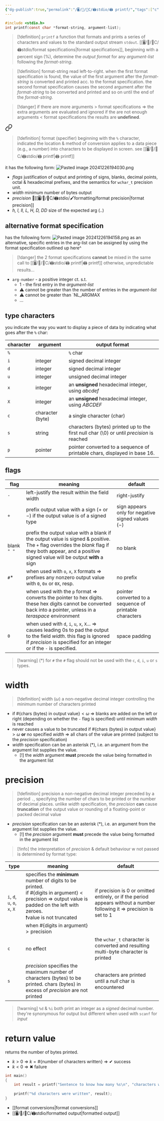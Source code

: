 ```yaml
---
{"dg-publish":true,"permalink":"/🖥/📜/🍊C/🖨stdio/🖨 printf/","tags":["c","ansi"]}
---
```




```c
#include <stdio.h>
int printf(const char *format-string, argument-list);
```

>[!definition] `printf`
>a function that formats and prints a series of characters and values to the standard output stream `stdout`.
>[[🖥/📜/🍊C/🖨stdio/format specifications\|format specifications]], beginning with a percent sign (%), determine the *output format* for any *argument-list* following the *format-string*.

>[!definition] format-string
>read left-to-right. when the first format specification is found, the value of the first argument after the *format-string* is converted and printed acc. to the format specification. the second format specification causes the second argument after the *format-string* to be converted and printed and so on until the end of the *format-string*. 

>[!danger]
>if there are more arguments > format specifications => the extra arguments are evaluated and ignored
>if the are not enough arguments < format specifications the results are **undefined**.






<div class="transclusion internal-embed is-loaded"><a class="markdown-embed-link" href="///c/stdio/format-specifications/" aria-label="Open link"><svg xmlns="http://www.w3.org/2000/svg" width="24" height="24" viewBox="0 0 24 24" fill="none" stroke="currentColor" stroke-width="2" stroke-linecap="round" stroke-linejoin="round" class="svg-icon lucide-link"><path d="M10 13a5 5 0 0 0 7.54.54l3-3a5 5 0 0 0-7.07-7.07l-1.72 1.71"></path><path d="M14 11a5 5 0 0 0-7.54-.54l-3 3a5 5 0 0 0 7.07 7.07l1.71-1.71"></path></svg></a><div class="markdown-embed">





>[!definition] format (specifier)
>beginning with the `%` character, indicated the location & method of conversion applies to a data piece (e.g., a number) into characters to be displayed in screen. 
>see [[🖥/📜/🍊C/🖨stdio/🖨 printf\|🖨 printf]]

it has the following form:
![Pasted image 20241226194030.png](/img/user/Pasted%20image%2020241226194030.png)
- *flags* 
	justification of output and printing of signs, blanks, decimal points, octal & hexadecimal prefixes, and the semantics for `wchar_t` precision unit.
- *width*
	minimum number of bytes output
- *precision*
	👀[[🖥/📜/🍊C/🖨stdio/🖌formatting/format precision\|format precision]]
- *h, l, ll, L, H, D, DD*
	size of the expected arg (..)

## alternative format specification
has the following form:
![Pasted image 20241226194158.png](/img/user/Pasted%20image%2020241226194158.png)
as an alternative, specific entries in the arg-list can be assigned by using the format specification outlined up here^

>[!danger] the 2 format specifications **cannot** be mixed in the same call to [[🖥/📜/🍊C/🖨stdio/🖨 printf\|🖨 printf]]
>otherwise, unpredictable results...

- `arg-number` - a positive integer ct. s.t.
	- 1 - the first entry in the *argument-list*
	- ⚠ cannot be greater than the number of entries in the *argument-list*
	- ⚠ cannot be greater than `NL_ARGMAX
	- ...

## type characters

you indicate the way you want to display a piece of data by indicating what goes after the `%` char:

| character | argument         | output format                                                                             |
| --------- | ---------------- | ----------------------------------------------------------------------------------------- |
| `%`       |                  | `%` char                                                                                  |
| `i`       | integer          | signed decimal integer                                                                    |
| `d`       | integer          | signed decimal integer                                                                    |
| `u`       | integer          | unsigned decimal integer                                                                  |
| `x`       | integer          | an **unsigned** hexadecimal integer, using *abcdef*                                       |
| `X`       | integer          | an **unsigned** hexadecimal integer, using *ABCDEF*                                       |
| `c`       | character (byte) | a single character (char)                                                                 |
| `s`       | string           | characters (bytes) printed up to the first null char (\0) or until *precision* is reached |
| `p`       | pointer          | pointer converted to a sequence of printable chars, displayed in base 16.                 |

## flags

| flag        | meaning                                                                                                                                                                                                | default                                                 |
| ----------- | ------------------------------------------------------------------------------------------------------------------------------------------------------------------------------------------------------ | ------------------------------------------------------- |
| `-`         | left-justify the result within the field width                                                                                                                                                         | right-justify                                           |
| `+`         | prefix output value with a sign ($+$ or $-$) if the output value is of a signed type                                                                                                                   | sign appears only for negative signed values ($-$)      |
| blank `" "` | prefix the output value with a blank if the output value is signed & positive. The `+` flag overrides the *blank* flag if they both appear, and a positive signed value will be output **with** a sign | no blank                                                |
| `#`*        | when used with `o`, `x`, `X` formats => prefixes any nonzero output value with `0`, `0x` or `0X`, resp.                                                                                                | no prefix                                               |
|             | when used with the `p` format => converts the pointer to hex digits. these hex digits cannot be converted back into a pointer, unless in a *teraspace* environment                                     | pointer converted to a sequence of printable characters |
| `0`         | when used with `d`, `i`, `u`, `x`, `X`... => causes leading $0$s to pad the output to the field *width*. this flag is ignored if *precision* is specified for an integer or if the `-` is specified.   | space padding                                           |

>[!warning] (\*) for `#`
>the `#` flag should not be used with the `c`, `d`, `i`, `u` or `s` types.

# width
>[!definition] width ($\omega$)
>a non-negative decimal integer controlling the minimum number of characters printed

- if $\# \{ \text{chars (bytes) in output value}\} < \omega$ => blanks are added on the left or right (depending on whether the `-` flag is specified) until minimum *width* is reached
- never causes a value to be truncated
  if $\# \{ \text{chars (bytes) in output value}\} > \omega$ **or** no specified *width* => all chars of the value are printed (subject to the *precision* specification)
- *width* specification can be an asterisk (\*), i.e. an argument from the argument list supplies the value. 
  - [!] the *width* argument **must** precede the value being formatted in the argument list
# precision
>[!definition] precision
>a non-negative decimal integer preceded by a period `.`, specifying the number of chars to be printed or the number of decimal places.
>unlike *width* specification, the *precision* **can** cause **truncation** of the output value or rounding of a floating-point or packed decimal value

- *precision* specification can be an asterisk (\*), i.e. an argument from the argument list supplies the value.
  - [!] the *precision* argument **must** precede the value being formatted in the argument list

>[!info] the interpretation of *precision* & default behaviour w not passed is determined by format type:


| type                         | meaning                                                                                                                                                                                                                                                       | default                                                                                                                    |
| ---------------------------- | ------------------------------------------------------------------------------------------------------------------------------------------------------------------------------------------------------------------------------------------------------------- | -------------------------------------------------------------------------------------------------------------------------- |
| `i`, `d`, `u`, `o`, `x`, `X` | specifies the **minimum** number of digits to be printed. <br>if $\#\{\text{digits in argument}\} < \text{precision}$ => output value is padded on the left with zeroes.<br>❗value is not truncated when $\#\{\text{digits in argument}\} > \text{precision}$ | if precision is $0$ or omitted entirely, or if the period appears without a number following it => precision is set to $1$ |
| `c`                          | no effect                                                                                                                                                                                                                                                     | the `wchar_t` character is converted and resulting multi-byte character is printed                                         |
| `s`                          | *precision* specifies the maximum number of characters (bytes) to be printed. chars (bytes) in excess of *precision* are not printed                                                                                                                          | characters are printed until a *null* char is encountered                                                                  |




</div></div>


>[!warning] `%d` & `%i` 
>both print an integer as a *signed* decimal number. they're synonymous for output but different when used with `scanf` for *input*

# return value

returns the number of bytes printed.

- $k > 0$ => $k = \#\{\text{{number of characters written}}\}$ => ✔ success
- $k < 0$ => ✖ failure

```c
int main()
{
    int result = printf("Sentence to know how many %s\n", "characters were written");
    
    printf("%d characters were written", result);
}
```


- [[format conversions\|format conversions]]
- [[🖥/📜/🍊C/🖨stdio/formatted output\|formatted output]]
